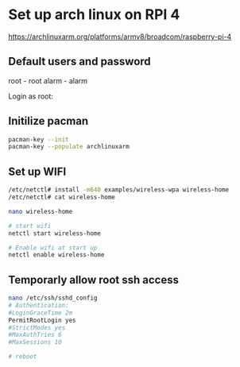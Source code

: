 # Set up arch linux on RPI 4

https://archlinuxarm.org/platforms/armv8/broadcom/raspberry-pi-4

## Default users and password
root - root
alarm - alarm

Login as root:
## Initilize pacman
```sh
pacman-key --init
pacman-key --populate archlinuxarm
```

## Set up WIFI
```sh
/etc/netctl# install -m640 examples/wireless-wpa wireless-home
/etc/netctl# cat wireless-home

nano wireless-home

# start wifi
netctl start wireless-home

# Enable wifi at start up
netctl enable wireless-home
```

## Temporarly allow root ssh access
```sh
nano /etc/ssh/sshd_config
# Authentication:
#LoginGraceTime 2m
PermitRootLogin yes
#StrictModes yes
#MaxAuthTries 6
#MaxSessions 10

# reboot
```
